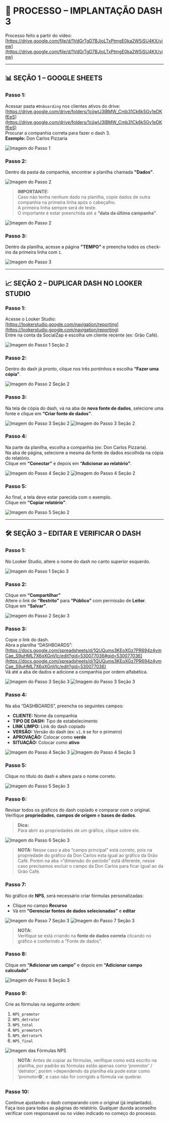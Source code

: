 
# 📄 PROCESSO – IMPLANTAÇÃO DASH 3

Processo feito a partir do vídeo:  
[https://drive.google.com/file/d/1VdGrTgD7BJjoLTxPtmgE0ka2W5iSU4KX/view](https://drive.google.com/file/d/1VdGrTgD7BJjoLTxPtmgE0ka2W5iSU4KX/view)

---

## 📊 SEÇÃO 1 – GOOGLE SHEETS

### Passo 1:
Acessar pasta `#Onboarding` nos clientes ativos do drive:  
[https://drive.google.com/drive/folders/1cjjwIJ3lBMW_Cmb31Ck6k5Gv1eDKfEeS](https://drive.google.com/drive/folders/1cjjwIJ3lBMW_Cmb31Ck6k5Gv1eDKfEeS)  
Procurar a companhia correta para fazer o dash 3.  
**Exemplo:** Don Carlos Pizzaria

![Imagem do Passo 1](imagensDASH3/passo1secao1.png)

### Passo 2:
Dentro da pasta da companhia, encontrar a planilha chamada **"Dados"**.

![Imagem do Passo 2](imagensDASH3/passo2secao1.png)

> **IMPORTANTE:**  
> Caso não tenha nenhum dado na planilha, copie dados de outra companhia na primeira linha após o cabeçalho.  
> A primeira linha sempre será de teste.  
> O importante é estar preenchida até a **“data da última campanha”**.

![Imagem do Passo 2](imagensDASH3/passo2secao1importante.png)

### Passo 3:
Dentro da planilha, acesse a página **"TEMPO"** e preencha todos os check-ins da primeira linha com `1`.

![Imagem do Passo 3](imagensDASH3/passo3secao1.png)

---

## 📈 SEÇÃO 2 – DUPLICAR DASH NO LOOKER STUDIO

### Passo 1:
Acesse o Looker Studio:  
[https://lookerstudio.google.com/navigation/reporting](https://lookerstudio.google.com/navigation/reporting)  
Entre na conta da SocialZap e escolha um cliente recente (ex: Grão Café).

![Imagem do Passo 1 Seção 2](imagensDASH3/passo1secao2.png)

### Passo 2:
Dentro do dash já pronto, clique nos três pontinhos e escolha **“Fazer uma cópia”**.

![Imagem do Passo 2 Seção 2](imagensDASH3/passo2secao2.png)

### Passo 3:
Na tela de cópia do dash, vá na aba de **nova fonte de dados**, selecione uma fonte e clique em **“Criar fonte de dados”**.

![Imagem do Passo 3 Seção 2](imagensDASH3/passo3secao2.png)
![Imagem do Passo 3 Seção 2](imagensDASH3/passo3secao2(1).png)

### Passo 4:
Na parte da planilha, escolha a companhia (ex: Don Carlos Pizzaria).  
Na aba de página, selecione a mesma da fonte de dados escolhida na cópia do relatório.  
Clique em **“Conectar”** e depois em **“Adicionar ao relatório”**.

![Imagem do Passo 4 Seção 2](imagensDASH3/passo4secao2.png)
![Imagem do Passo 4 Seção 2](imagensDASH3/passo4secao2(1).png)

### Passo 5:
Ao final, a tela deve estar parecida com o exemplo.  
Clique em **“Copiar relatório”**.

![Imagem do Passo 5 Seção 2](imagensDASH3/passo5secao2.png)

---

## 🛠 SEÇÃO 3 – EDITAR E VERIFICAR O DASH

### Passo 1:
No Looker Studio, altere o nome do dash no canto superior esquerdo.

![Imagem do Passo 1 Seção 3](imagensDASH3/passo1secao3.png)

### Passo 2:
Clique em **“Compartilhar”**  
Altere o link de **“Restrito”** para **“Público”** com permissão de **Leitor**.  
Clique em **“Salvar”**.

![Imagem do Passo 2 Seção 3](imagensDASH3/passo2secao3.png)

### Passo 3:
Copie o link do dash.  
Abra a planilha “DASHBOARDS”:  
[https://docs.google.com/spreadsheets/d/1QUQums3KEoXGz7PR694z4ymCae_S9uHML7X6qXGnVIc/edit?gid=530077036#gid=530077036](https://docs.google.com/spreadsheets/d/1QUQums3KEoXGz7PR694z4ymCae_S9uHML7X6qXGnVIc/edit?gid=530077036)  
Vá até a aba de dados e adicione a companhia por ordem alfabética.

![Imagem do Passo 3 Seção 3](imagensDASH3/passo3secao3.png)
![Imagem do Passo 3 Seção 3](imagensDASH3/passo3secao3(1).png)

### Passo 4:
Na aba “DASHBOARDS”, preencha os seguintes campos:

- **CLIENTE:** Nome da companhia  
- **TIPO DE DASH:** Tipo de estabelecimento  
- **LINK LIMPO:** Link do dash copiado  
- **VERSÃO:** Versão do dash (ex: `v1.0` se for o primeiro)  
- **APROVAÇÃO:** Colocar como **verde**  
- **SITUAÇÃO:** Colocar como **ativo**

![Imagem do Passo 4 Seção 3](imagensDASH3/passo4secao3.png)
![Imagem do Passo 4 Seção 3](imagensDASH3/passo4secao3(1).png)

### Passo 5:
Clique no título do dash e altere para o nome correto.

![Imagem do Passo 5 Seção 3](imagensDASH3/passo5secao3.png)

### Passo 6:
Revisar todos os gráficos do dash copiado e comparar com o original.  
Verifique **propriedades**, **campos de origem** e **bases de dados**.

> **Dica:**  
> Para abrir as propriedades de um gráfico, clique sobre ele.

![Imagem do Passo 6 Seção 3](imagensDASH3/passo6secao3.png)

>**NOTA:** Nesse caso a aba “campo principal” está correto, pois na propriedade do gráfico da Don Carlos esta igual ao gráfico da Grão Café. Porém na aba >“dimensão do período” está diferente, nesse caso precisamos excluir o campo da Don Carlos para ficar igual ao da Grão Café.

### Passo 7:
No gráfico de **NPS**, será necessário criar fórmulas personalizadas:

- Clique no campo **Recurso**  
- Vá em **“Gerenciar fontes de dados selecionadas”** e **editar**

![Imagem do Passo 7 Seção 3](imagensDASH3/passo7secao3.png)
![Imagem do Passo 7 Seção 3](imagensDASH3/passo7secao3(1).png)

> **NOTA:**  
> Verifique se está criando na **fonte de dados correta** clicando no gráfico e conferindo a “Fonte de dados”.

### Passo 8:
Clique em **“Adicionar um campo”** e depois em **“Adicionar campo calculado”**

![Imagem do Passo 8 Seção 3](imagensDASH3/passo8secao3.png)

### Passo 9:
Crie as fórmulas na seguinte ordem:

1. `NPS_promotor`  
2. `NPS_detrator`  
3. `NPS_total`  
4. `NPS_promotor%`  
5. `NPS_detrator%`  
6. `NPS_final`

![Imagem das Fórmulas NPS](imagensDASH3/passo9secao3.png)
>**NOTA:** Antes de copiar as fórmulas, verifique como está escrito na planilha, por padrão as fórmulas estão apenas como ‘promotor’ / ‘detrator’, porém >dependendo da planilha ela pode estar como ‘promotor🟢’, e caso não for corrigido a fórmula vai quebrar.

### Passo 10:
Continue ajustando o dash comparando com o original (já implantado).  
Faça isso para todas as páginas do relatório.
Qualquer duvida aconselho verificar com responsavel ou no video indicado no começo do processo.
